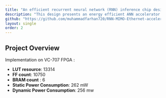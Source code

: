 ```yaml
---
title: "An efficient recurrent neural network (RNN) inference chip design for MIMO OFDM symbol detection"
description: "This design presents an energy efficient ANN accelerator RTL design which deploys MAC-tanh operations leveraging DSP48E1 IP in Virtex VC-707 FPGA for MIMO OFDM symbol detection"
github: "https://github.com/muhammadfarhan720/RNN-MIMO-Ethernet-accelerator"
layout: single
order: 2
---
```


## Project Overview

Implementation on VC-707 FPGA :

- **LUT resource**: 13314
- **FF count**: 10750
- **BRAM count** : 6
- **Static Power Consumption**: 262 mW
- **Dynamic Power Consumption**: 256 mw

